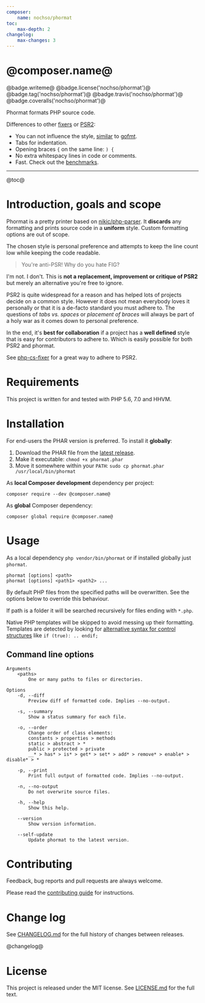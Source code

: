 ```yaml
---
composer:
    name: nochso/phormat
toc:
    max-depth: 2
changelog:
    max-changes: 3
---
```

# @composer.name@

@badge.writeme@
@badge.license('nochso/phormat')@
@badge.tag('nochso/phormat')@
@badge.travis('nochso/phormat')@
@badge.coveralls('nochso/phormat')@

Phormat formats PHP source code.

Differences to other [fixers](https://github.com/FriendsOfPHP/PHP-CS-Fixer) or
[PSR2](http://www.php-fig.org/psr/psr-2/):

- You can not influence the style, [similar](https://blog.golang.org/go-fmt-your-code)
  to [gofmt](https://golang.org/cmd/gofmt/).
- Tabs for indentation.
- Opening braces `{` on the same line: `) {`
- No extra whitespacy lines in code or comments.
- Fast. Check out the [benchmarks](http://nochso.github.io/phormat/benchmark/).

* * *

@toc@

# Introduction, goals and scope

Phormat is a pretty printer based on [nikic/php-parser](https://github.com/nikic/PHP-Parser).
It **discards** any formatting and prints source code in a **uniform** style. Custom
formatting options are out of scope.

The chosen style is personal preference and attempts to keep the line count low
while keeping the code readable.

> You're anti-PSR! Why do you hate FIG?

I'm not. I don't. This is **not a replacement, improvement or critique of PSR2**
but merely an alternative you're free to ignore.

PSR2 is quite widespread for a reason and has helped lots of projects decide on a common
style. However it does not mean everybody loves it personally or that it is a
de-facto standard you must adhere to. The questions of *tabs vs. spaces* or *placement of braces*
will always be part of a holy war as it comes down to personal preference.

In the end, it's **best for collaboration** if a project has a **well defined**
style that is easy for contributors to adhere to. Which is easily possible for
both PSR2 and phormat.

See [php-cs-fixer](https://github.com/FriendsOfPHP/PHP-CS-Fixer) for a great
way to adhere to PSR2.

# Requirements
This project is written for and tested with PHP 5.6, 7.0 and HHVM.

# Installation
For end-users the PHAR version is preferred. To install it **globally**:

1. Download the PHAR file from the
   [latest release](https://github.com/@composer.name@/releases).
2. Make it executable: `chmod +x phormat.phar`
3. Move it somewhere within your `PATH`: `sudo cp phormat.phar /usr/local/bin/phormat`

As **local Composer development** dependency per project:
```
composer require --dev @composer.name@
```

As **global** Composer dependency:
```
composer global require @composer.name@
```

# Usage

As a local dependency `php vendor/bin/phormat` or if installed globally just `phormat`.

    phormat [options] <path>
    phormat [options] <path1> <path2> ...

By default PHP files from the specified paths will be overwritten. See the
options below to override this behaviour.

If path is a folder it will be searched recursively for files ending with
`*.php`.

Native PHP templates will be skipped to avoid messing up their formatting.
Templates are detected by looking for [alternative syntax for control structures](http://php.net/manual/en/control-structures.alternative-syntax.php)
like `if (true): .. endif;`

## Command line options
```
Arguments
    <paths>
        One or many paths to files or directories.

Options
    -d, --diff
        Preview diff of formatted code. Implies --no-output.

    -s, --summary
        Show a status summary for each file.

    -o, --order
        Change order of class elements:
        constants > properties > methods
        static > abstract > *
        public > protected > private
        __* > has* > is* > get* > set* > add* > remove* > enable* > disable* > *

    -p, --print
        Print full output of formatted code. Implies --no-output.

    -n, --no-output
        Do not overwrite source files.

    -h, --help
        Show this help.

    --version
        Show version information.

    --self-update
        Update phormat to the latest version.
```

# Contributing
Feedback, bug reports and pull requests are always welcome.

Please read the [contributing guide](CONTRIBUTING.md) for instructions.

# Change log
See [CHANGELOG.md](CHANGELOG.md) for the full history of changes between
releases.

@changelog@

# License
This project is released under the MIT license. See [LICENSE.md](LICENSE.md)
for the full text.
